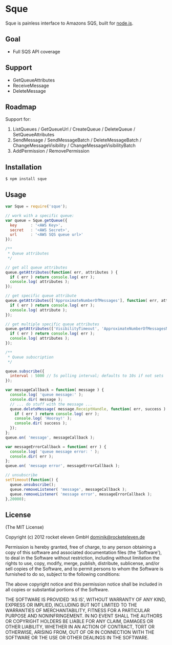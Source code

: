 # Sque

Sque is painless interface to Amazons SQS, built for [node.js](http://nodejs.org).

## Goal

- Full SQS API coverage

## Support

- GetQueueAttributes
- ReceiveMessage
- DeleteMessage

## Roadmap

Support for:

1. ListQueues / GetQueueUrl / CreateQueue / DeleteQueue / SetQueueAttributes
2. SendMessage / SendMessageBatch / DeleteMessageBatch / ChangeMessageVisibility / ChangeMessageVisibilityBatch
3. AddPermission / RemovePermission

## Installation

    $ npm install sque

## Usage

```js
var Sque = require('sque');

// work with a specific queue:
var queue = Sque.getQueue({
  key      : '<AWS Key>',
  secret   : '<AWS Secret>',
  url      : '<AWS SQS queue url>'
});

/**
 * Queue attributes
 */

// get all queue attributes
queue.getAttributes(function( err, attributes ) {
  if ( err ) return console.log( err );
  console.log( attributes );
});

// get specific queue attribute
queue.getAttributes(['ApproximateNumberOfMessages'], function( err, attribute ) {
  if ( err ) return console.log( err );
  console.log( attribute );
});

// get multiple specific queue attributes
queue.getAttributes(['VisibilityTimeout', 'ApproximateNumberOfMessagesNotVisible'], function( err, attributes ) {
  if ( err ) return console.log( err );
  console.log( attributes );
});

/**
 * Queue subscription
 */

queue.subscribe({
  interval : 5000 // 5s polling interval; defaults to 10s if not sets
});

var messageCallback = function( message ) {
  console.log( 'queue message:' );
  console.dir( message );
  // ... do stuff with the message ...
  queue.deleteMessage( message.ReceiptHandle, function( err, success ) {
    if ( err ) return console.log( err );
    console.log( 'Hooray!' );
    console.dir( success );
  });
};
queue.on( 'message', messageCallback );

var messageErrorCallback = function( err ) {
  console.log( 'queue message error: ' );
  console.dir( err );
};
queue.on( 'message error', messageErrorCallback );

// unsubscribe
setTimeout(function() {
  queue.unsubscribe();
  queue.removeListener( 'message', messageCallback );
  queue.removeListener( 'message error', messageErrorCallback );
},20000);
```

## License

(The MIT License)

Copyright (c) 2012 rocket eleven GmbH <dominik@rocketeleven.de>

Permission is hereby granted, free of charge, to any person obtaining a copy of this software and associated documentation files (the 'Software'), to deal in the Software without restriction, including without limitation the rights to use, copy, modify, merge, publish, distribute, sublicense, and/or sell copies of the Software, and to permit persons to whom the Software is furnished to do so, subject to the following conditions:

The above copyright notice and this permission notice shall be included in all copies or substantial portions of the Software.

THE SOFTWARE IS PROVIDED 'AS IS', WITHOUT WARRANTY OF ANY KIND, EXPRESS OR IMPLIED, INCLUDING BUT NOT LIMITED TO THE WARRANTIES OF MERCHANTABILITY, FITNESS FOR A PARTICULAR PURPOSE AND NONINFRINGEMENT. IN NO EVENT SHALL THE AUTHORS OR COPYRIGHT HOLDERS BE LIABLE FOR ANY CLAIM, DAMAGES OR OTHER LIABILITY, WHETHER IN AN ACTION OF CONTRACT, TORT OR OTHERWISE, ARISING FROM, OUT OF OR IN CONNECTION WITH THE SOFTWARE OR THE USE OR OTHER DEALINGS IN THE SOFTWARE.